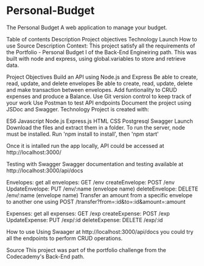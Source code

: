 # Personal-Budget
The Personal Budget
A web application to manage your budget.

Table of contents
Description
Project objectives
Technology
Launch
How to use
Source
Description
Context: This project satisfy all the requirements of the Portfolio - Personal Budget I of the Back-End Engineiring path. This was built with node and express, using global.variables to store and retrieve data.

Project Objectives
Build an API using Node.js and Express
Be able to create, read, update, and delete envelopes
Be able to create, read, update, delete and make transaction between envelopes.
Add funtionality to CRUD expenses and produce a Balance.
Use Git version control to keep track of your work
Use Postman to test API endpoints
Document the project using JSDoc and Swagger.
Technology
Project is created with:

ES6 Javascript
Node.js
Express.js
HTML
CSS
Postgresql
Swagger
Launch
Download the files and extract them in a folder. To run the server, node must be installed. Run 'npm install to install', then 'npm start'

Once it is intalled run the app locally, API could be accessed at http://localhost:3000/

Testing with Swagger
Swagger documentation and testing available at http://localhost:3000/api/docs

Envelopes:
get all envelopes: GET /env
createEnvelope: POST /env
UpdateEnvelope: PUT /env/:name (envelope name)
deleteEnvelope: DELETE /env/:name (envelope name)
Transfer an amount from a specific envelope to another one using POST /transfer?from=:id&to=:id&amount=:amount

Expenses:
get all expenses: GET /exp
createExpense: POST /exp
UpdateExpense: PUT /exp/:id
deleteExpense: DELETE /exp/:id

How to use
Using Swaager at http://localhost:3000/api/docs you could try all the endpoints to perform CRUD operations.

Source
This project was part of the portfolio challenge from the Codecademy's Back-End path.
